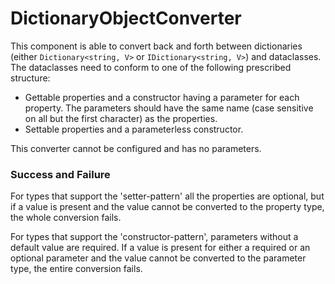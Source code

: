 # DictionaryObjectConverter
This component is able to convert back and forth between dictionaries (either `Dictionary<string, V>` or `IDictionary<string, V>`) and dataclasses.
The dataclasses need to conform to one of the following prescribed structure:
* Gettable properties and a constructor having a parameter for each property.
  The parameters should have the same name (case sensitive on all but the first character) as the properties.
* Settable properties and a parameterless constructor.

This converter cannot be configured and has no parameters.

### Success and Failure
For types that support the 'setter-pattern' all the properties are optional, but if a value is present and the value cannot be converted to the property type, the whole conversion fails.

For types that support the 'constructor-pattern', parameters without a default value are required.
If a value is present for either a required or an optional parameter and the value cannot be converted to the parameter type, the entire conversion fails.
